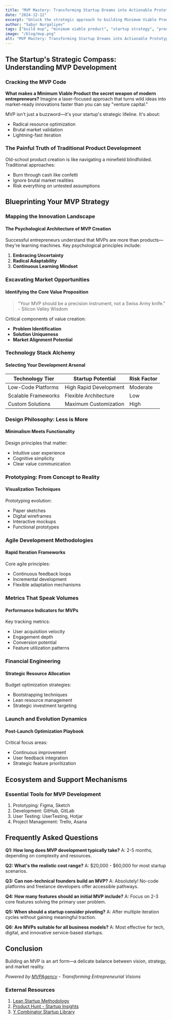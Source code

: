 ```yaml
---
title: "MVP Mastery: Transforming Startup Dreams into Actionable Prototypes"
date: "2024-12-12"
excerpt: "Unlock the strategic approach to building Minimum Viable Products that revolutionize startup innovation and market penetration."
author: "Sabyr Nurgaliyev"
tags: ["build mvp", "minimum viable product", "startup strategy", "product development"]
image: "/blog/mvp.png"
alt: "MVP Mastery: Transforming Startup Dreams into Actionable Prototypes"
---
```


## The Startup's Strategic Compass: Understanding MVP Development

### Cracking the MVP Code

**What makes a Minimum Viable Product the secret weapon of modern entrepreneurs?** Imagine a laser-focused approach that turns wild ideas into market-ready innovations faster than you can say "venture capital."

MVP isn't just a buzzword—it's your startup's strategic lifeline. It's about:
- Radical resource optimization
- Brutal market validation
- Lightning-fast iteration

### The Painful Truth of Traditional Product Development

Old-school product creation is like navigating a minefield blindfolded. Traditional approaches:
- Burn through cash like confetti
- Ignore brutal market realities
- Risk everything on untested assumptions

## Blueprinting Your MVP Strategy

### Mapping the Innovation Landscape

#### The Psychological Architecture of MVP Creation

Successful entrepreneurs understand that MVPs are more than products—they're learning machines. Key psychological principles include:
1. **Embracing Uncertainty**
2. **Radical Adaptability**
3. **Continuous Learning Mindset**

### Excavating Market Opportunities

#### Identifying the Core Value Proposition

> "Your MVP should be a precision instrument, not a Swiss Army knife." - Silicon Valley Wisdom

Critical components of value creation:
- **Problem Identification**
- **Solution Uniqueness**
- **Market Alignment Potential**

### Technology Stack Alchemy

#### Selecting Your Development Arsenal

| Technology Tier | Startup Potential | Risk Factor |
|----------------|-------------------|-------------|
| Low-Code Platforms | High Rapid Development | Moderate |
| Scalable Frameworks | Flexible Architecture | Low |
| Custom Solutions | Maximum Customization | High |

### Design Philosophy: Less is More

#### Minimalism Meets Functionality

Design principles that matter:
- Intuitive user experience
- Cognitive simplicity
- Clear value communication

### Prototyping: From Concept to Reality

#### Visualization Techniques

Prototyping evolution:
- Paper sketches
- Digital wireframes
- Interactive mockups
- Functional prototypes

### Agile Development Methodologies

#### Rapid Iteration Frameworks

Core agile principles:
- Continuous feedback loops
- Incremental development
- Flexible adaptation mechanisms

### Metrics That Speak Volumes

#### Performance Indicators for MVPs

Key tracking metrics:
- User acquisition velocity
- Engagement depth
- Conversion potential
- Feature utilization patterns

### Financial Engineering

#### Strategic Resource Allocation

Budget optimization strategies:
- Bootstrapping techniques
- Lean resource management
- Strategic investment targeting

### Launch and Evolution Dynamics

#### Post-Launch Optimization Playbook

Critical focus areas:
- Continuous improvement
- User feedback integration
- Strategic feature prioritization

## Ecosystem and Support Mechanisms

### Essential Tools for MVP Development

1. Prototyping: Figma, Sketch
2. Development: GitHub, GitLab
3. User Testing: UserTesting, Hotjar
4. Project Management: Trello, Asana

## Frequently Asked Questions

**Q1: How long does MVP development typically take?**
A: 2-5 months, depending on complexity and resources.

**Q2: What's the realistic cost range?**
A: $20,000 - $60,000 for most startup scenarios.

**Q3: Can non-technical founders build an MVP?**
A: Absolutely! No-code platforms and freelance developers offer accessible pathways.

**Q4: How many features should an initial MVP include?**
A: Focus on 2-3 core features solving the primary user problem.

**Q5: When should a startup consider pivoting?**
A: After multiple iteration cycles without gaining meaningful traction.

**Q6: Are MVPs suitable for all business models?**
A: Most effective for tech, digital, and innovative service-based startups.

## Conclusion

Building an MVP is an art form—a delicate balance between vision, strategy, and market reality.

*Powered by [MVPAgency](https://www.mvpagency.org) - Transforming Entrepreneurial Visions*

### External Resources
1. [Lean Startup Methodology](https://theleanstartup.com/)
2. [Product Hunt - Startup Insights](https://www.producthunt.com/)
3. [Y Combinator Startup Library](https://www.ycombinator.com/library)
